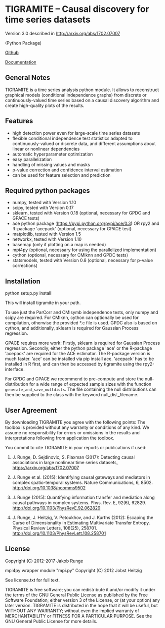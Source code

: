# TIGRAMITE – Causal discovery for time series datasets
Version 3.0 described in http://arxiv.org/abs/1702.07007

(Python Package)

[Github](https://github.com/jakobrunge/tigramite_v3.git)

[Documentation](https://jakobrunge.github.io/tigramite_v3/)


## General Notes

TIGRAMITE is a time series analysis python module. It allows to reconstruct graphical models (conditional independence graphs) from discrete or continuously-valued time series based on a causal discovery algorithm and create high-quality plots of the results.


## Features

- high detection power even for large-scale time series datasets
- flexible conditional independence test statistics adapted to
  continuously-valued or discrete data, and different assumptions about
  linear or nonlinear dependencies
- automatic hyperparameter optimization
- easy parallelization
- handling of missing values and masks
- p-value correction and confidence interval estimation
- can be used for feature selection and prediction


## Required python packages

- numpy, tested with Version 1.10
- scipy, tested with Version 0.17
- sklearn, tested with Version 0.18 (optional, necessary for GPDC and GPACE tests)
- ace python package (https://pypi.python.org/pypi/ace/0.3) OR rpy2 and R-package 'acepack' (optional, necessary for GPACE test)
- matplotlib, tested with Version 1.5
- networkx, tested with Version 1.10
- basemap (only if plotting on a map is needed)
- mpi4py (optional, necessary for using the parallelized implementation)
- cython (optional, necessary for CMIknn and GPDC tests)
- statsmodels, tested with Version 0.6 (optional, necessary for p-value corrections)


## Installation

python setup.py install

This will install tigramite in your path.

To use just the ParCorr and CMIsymb independence tests, only numpy and scipy are required. For CMIknn, cython can optionally be used for compilation, otherwise the provided *.c file is used. GPDC also is based on cython, and additionally, sklearn is required for Gaussian Process regression.

GPACE requires more work: Firstly, sklearn is required for Gaussian Process regression. Secondly, either the python package 'ace' or the R-package 'acepack' are required for the ACE estimator. The R-package version is much faster. 'ace' can be installed via pip install ace. 'acepack' has to be installed in R first, and can then be accessed by tigramite using the rpy2-interface. 

For GPDC and GPACE we recommend to pre-compute and store the null-distribution for a wide range of expected sample sizes with the function ``generate_and_save_nulldists``. The file containing the null distributions can then be supplied to the class with the keyword null_dist_filename.


## User Agreement

By downloading TIGRAMITE you agree with the following points: The toolbox is provided without any warranty or conditions of any kind. We assume no responsibility for errors or omissions in the results and interpretations following from application the toolbox.

You commit to cite TIGRAMITE in your reports or publications if used:

1. J. Runge, D. Sejdinovic, S. Flaxman (2017): Detecting causal associations in large nonlinear time series datasets, 
   https://arxiv.org/abs/1702.07007

2. J. Runge et al. (2015): Identifying causal gateways and mediators in complex spatio-temporal systems. 
   Nature Communications, 6, 8502. 
   http://doi.org/10.1038/ncomms9502

3. J. Runge (2015): Quantifying information transfer and mediation along causal pathways in complex systems. 
   Phys. Rev. E, 92(6), 62829. 
   http://doi.org/10.1103/PhysRevE.92.062829

4. J. Runge, J. Heitzig, V. Petoukhov, and J. Kurths (2012): Escaping the Curse of Dimensionality in Estimating Multivariate Transfer Entropy. 
   Physical Review Letters, 108(25), 258701. 
   http://doi.org/10.1103/PhysRevLett.108.258701


## License

Copyright (C) 2012-2017 Jakob Runge

mpi4py wrapper module "mpi.py" Copyright (C) 2012 Jobst Heitzig

See license.txt for full text.

TIGRAMITE is free software; you can redistribute it and/or modify it under the terms of the GNU General Public License as published by the Free Software Foundation; either version 3 of the License, or (at your option) any later version. TIGRAMITE is distributed in the hope that it will be useful, but WITHOUT ANY WARRANTY; without even the implied warranty of MERCHANTABILITY or FITNESS FOR A PARTICULAR PURPOSE. See the GNU General Public License for more details.